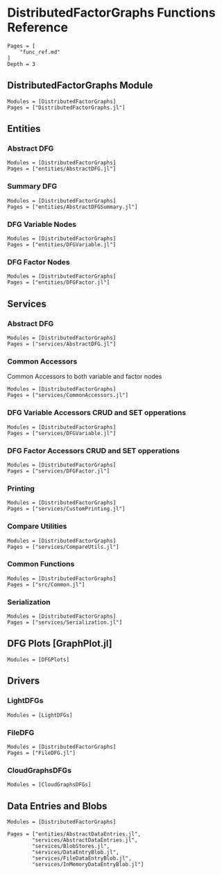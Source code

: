 # DistributedFactorGraphs Functions Reference

```@contents
Pages = [
    "func_ref.md"
]
Depth = 3
```

## DistributedFactorGraphs Module

```@autodocs
Modules = [DistributedFactorGraphs]
Pages = ["DistributedFactorGraphs.jl"]
```

## Entities

### Abstract DFG

```@autodocs
Modules = [DistributedFactorGraphs]
Pages = ["entities/AbstractDFG.jl"]
```

### Summary DFG

```@autodocs
Modules = [DistributedFactorGraphs]
Pages = ["entities/AbstractDFGSummary.jl"]
```

### DFG Variable Nodes

```@autodocs
Modules = [DistributedFactorGraphs]
Pages = ["entities/DFGVariable.jl"]
```

### DFG Factor Nodes

```@autodocs
Modules = [DistributedFactorGraphs]
Pages = ["entities/DFGFactor.jl"]
```

## Services

### Abstract DFG

```@autodocs
Modules = [DistributedFactorGraphs]
Pages = ["services/AbstractDFG.jl"]
```

### Common Accessors

Common Accessors to both variable and factor nodes

```@autodocs
Modules = [DistributedFactorGraphs]
Pages = ["services/CommonAccessors.jl"]
```

### DFG Variable Accessors CRUD and SET opperations

```@autodocs
Modules = [DistributedFactorGraphs]
Pages = ["services/DFGVariable.jl"]
```

### DFG Factor Accessors CRUD and SET opperations

```@autodocs
Modules = [DistributedFactorGraphs]
Pages = ["services/DFGFactor.jl"]
```

### Printing

```@autodocs
Modules = [DistributedFactorGraphs]
Pages = ["services/CustomPrinting.jl"]
```

### Compare Utilities

```@autodocs
Modules = [DistributedFactorGraphs]
Pages = ["services/CompareUtils.jl"]
```

### Common Functions

```@autodocs
Modules = [DistributedFactorGraphs]
Pages = ["src/Common.jl"]
```

### Serialization

```@autodocs
Modules = [DistributedFactorGraphs]
Pages = ["services/Serialization.jl"]
```

## DFG Plots [GraphPlot.jl]

```@autodocs
Modules = [DFGPlots]
```

## Drivers

### LightDFGs

```@autodocs
Modules = [LightDFGs]
```

### FileDFG

```@autodocs
Modules = [DistributedFactorGraphs]
Pages = ["FileDFG.jl"]
```

### CloudGraphsDFGs

```@autodocs
Modules = [CloudGraphsDFGs]
```



## Data Entries and Blobs

```@autodocs
Modules = [DistributedFactorGraphs]

Pages = ["entities/AbstractDataEntries.jl",
        "services/AbstractDataEntries.jl",
        "services/BlobStores.jl",
        "services/DataEntryBlob.jl",
        "services/FileDataEntryBlob.jl",
        "services/InMemoryDataEntryBlob.jl"]

```
